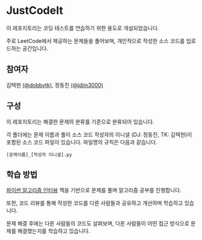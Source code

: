 # JustCodeIt
이 레포지토리는 코딩 테스트를 연습하기 위한 용도로 개설되었습니다. 

주로 LeetCode에서 제공하는 문제들을 풀어보며, 개인적으로 작성한 소스 코드를 업로드하는 공간입니다.

## 참여자
김택현 [(@dobbytk)](https://github.com/dobbytk), 정동진 [(@jdjin3000)](https://github.com/jdjin3000)

## 구성
이 레포지토리는 해결한 문제의 분류를 기준으로 분류되어 있습니다.

각 폴더에는 문제 이름과 풀이 소스 코드 작성자의 이니셜 (DJ: 정동진, TK: 김택현)이 포함된 소스 코드 파일이 있습니다. 파일명의 규칙은 다음과 같습니다.
```
[문제이름]_[작성자 이니셜].py
```

## 학습 방법
[파이썬 알고리즘 인터뷰](https://www.onlybook.co.kr/entry/algorithm-interview) 책을 기반으로 문제를 풀며 알고리즘 공부를 진행합니다.

또한, 코드 리뷰를 통해 작성한 코드를 다른 사람들과 공유하고 개선하며 학습하고 있습니다.

문제 해결 후에는 다른 사람들의 코드도 살펴보며, 다른 사람들이 어떤 접근 방식으로 문제를 해결했는지를 학습하고 있습니다.

